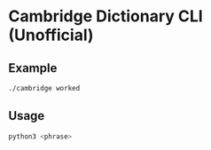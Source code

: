 # Cambridge Dictionary CLI (Unofficial)

## Example
```sh
./cambridge worked
```
## Usage
```sh
python3 <phrase>
```

